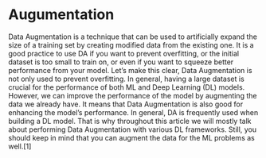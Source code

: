 # Augumentation
Data Augmentation is a technique that can be used to artificially expand the size of a training set by creating modified data from the existing one. It is a good practice to use DA if you want to prevent overfitting, or the initial dataset is too small to train on, or even if you want to squeeze better performance from your model.  Let’s make this clear, Data Augmentation is not only used to prevent overfitting. In general, having a large dataset is crucial for the performance of both ML and Deep Learning (DL) models. However, we can improve the performance of the model by augmenting the data we already have. It means that Data Augmentation is also good for enhancing the model’s performance.  In general, DA is frequently used when building a DL model. That is why throughout this article we will mostly talk about performing Data Augmentation with various DL frameworks. Still, you should keep in mind that you can augment the data for the ML problems as well.[1]
